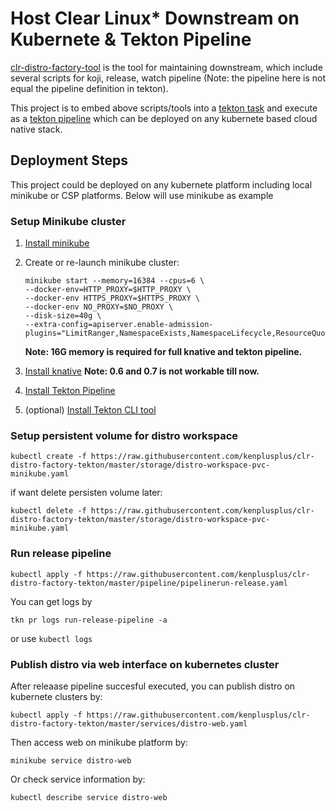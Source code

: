 # Host Clear Linux* Downstream on Kubernete & Tekton Pipeline

[clr-distro-factory-tool](https://github.com/clearlinux/clr-distro-factory) is the tool for maintaining downstream, which include several scripts for koji, release, watch pipeline (Note: the pipeline here is not equal the pipeline definition in tekton).

This project is to embed above scripts/tools into a [tekton task](https://github.com/tektoncd/pipeline/blob/master/docs/tasks.md) and execute as a [tekton pipeline](https://github.com/tektoncd/pipeline/blob/master/docs/pipelineruns.md) which can be deployed on any kubernete based cloud native stack.

## Deployment Steps

This project could be deployed on any kubernete platform including local minikube or CSP platforms. Below will use minikube as example

### Setup Minikube cluster
1. [Install minikube](https://kubernetes.io/docs/tasks/tools/install-minikube/)
2. Create or re-launch minikube cluster:
    ```
    minikube start --memory=16384 --cpus=6 \
    --docker-env=HTTP_PROXY=$HTTP_PROXY \
    --docker-env HTTPS_PROXY=$HTTPS_PROXY \
    --docker-env NO_PROXY=$NO_PROXY \
    --disk-size=40g \
    --extra-config=apiserver.enable-admission-plugins="LimitRanger,NamespaceExists,NamespaceLifecycle,ResourceQuota,ServiceAccount,DefaultStorageClass,MutatingAdmissionWebhook"
    ```
    **Note: 16G memory is required for full knative and tekton pipeline.**

3. [Install knative](https://knative.dev/v0.5-docs/install/knative-with-minikube/)
    **Note: 0.6 and 0.7 is not workable till now.**

4. [Install Tekton Pipeline](https://github.com/tektoncd/pipeline/blob/master/docs/install.md)
5. (optional) [Install Tekton CLI tool](https://github.com/tektoncd/cli)

### Setup persistent volume for distro workspace
```
kubectl create -f https://raw.githubusercontent.com/kenplusplus/clr-distro-factory-tekton/master/storage/distro-workspace-pvc-minikube.yaml
```
if want delete persisten volume later:
```
kubectl delete -f https://raw.githubusercontent.com/kenplusplus/clr-distro-factory-tekton/master/storage/distro-workspace-pvc-minikube.yaml
```

### Run release pipeline
```
kubectl apply -f https://raw.githubusercontent.com/kenplusplus/clr-distro-factory-tekton/master/pipeline/pipelinerun-release.yaml
```
You can get logs by
```
tkn pr logs run-release-pipeline -a
```
or use ``` kubectl logs ```

### Publish distro via web interface on kubernetes cluster
After releaase pipeline succesful executed, you can publish distro on kubernete clusters by:

```
kubectl apply -f https://raw.githubusercontent.com/kenplusplus/clr-distro-factory-tekton/master/services/distro-web.yaml
```
Then access web on minikube platform by:
```
minikube service distro-web
```
Or check service information by:
```
kubectl describe service distro-web
```